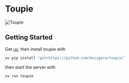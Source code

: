 Toupie
================================================================================

![Toupie](https://unsplash.com/photos/LiLPRqxWI9I/download?ixid=M3wxMjA3fDB8MXxzZWFyY2h8NHx8c3Bpbm5pbmclMjB0b3B8ZW58MHx8fHwxNzU1NTI1MTgzfDA&force=true&w=900)

Getting Started
--------------------------------------------------------------------------------

Get [uv], then install toupie with 

```bash
uv pip install "git+https://github.com/boisgera/toupie"
```

then start the server with

```bash
uv run toupie
```

[uv]: https://docs.astral.sh/uv/
